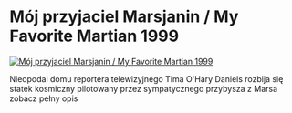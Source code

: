 Mój przyjaciel Marsjanin / My Favorite Martian 1999 
=============
[![Mój przyjaciel Marsjanin / My Favorite Martian 1999 ](http://vidos.pl/images/player.gif)](http://vidos.pl/moj-przyjaciel-marsjanin-my-favorite-martian-1999)

 Nieopodal domu reportera telewizyjnego Tima O'Hary Daniels rozbija się statek kosmiczny pilotowany przez sympatycznego przybysza z Marsa zobacz pełny opis
